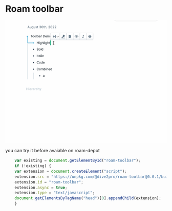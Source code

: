 # Roam toolbar 

![](Toolbar%20demo.gif)

you can try it before avaiable on roam-depot

```js
    var existing = document.getElementById("roam-toolbar");
    if (!existing) {
    var extension = document.createElement("script");
    extension.src = "https://unpkg.com/@dive2pro/roam-toolbar@0.0.1/build/main.js";
    extension.id = "roam-toolbar";
    extension.async = true;
    extension.type = "text/javascript";
    document.getElementsByTagName("head")[0].appendChild(extension);
    }
```
